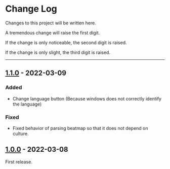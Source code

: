 # Change Log

Changes to this project will be written here.

A tremendous change will raise the first digit.

If the change is only noticeable, the second digit is raised.

If the change is only slight, the third digit is raised.

***

## [1.1.0](https://github.com/Fairy-Phy/OsuBeatmapMixer/tree/1.1.0) - 2022-03-09

### Added

* Change language button (Because windows does not correctly identify the language)

### Fixed

* Fixed behavior of parsing beatmap so that it does not depend on culture.

## [1.0.0](https://github.com/Fairy-Phy/OsuBeatmapMixer/tree/1.0.0) - 2022-03-08

First release.
